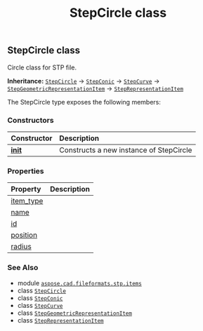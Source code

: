 ﻿---
title: StepCircle class
second_title: Aspose.CAD for Python via .NET API References
description: 
type: docs
weight: 110
url: /python-net/aspose.cad.fileformats.stp.items/stepcircle/
is_root: false
---

## StepCircle class

Circle class for STP file.



**Inheritance:** [`StepCircle`](/cad/python-net/aspose.cad.fileformats.stp.items/stepcircle) → 
[`StepConic`](/cad/python-net/aspose.cad.fileformats.stp.items/stepconic) → 
[`StepCurve`](/cad/python-net/aspose.cad.fileformats.stp.items/stepcurve) → 
[`StepGeometricRepresentationItem`](/cad/python-net/aspose.cad.fileformats.stp.items/stepgeometricrepresentationitem) → 
[`StepRepresentationItem`](/cad/python-net/aspose.cad.fileformats.stp.items/steprepresentationitem)



The StepCircle type exposes the following members:

### Constructors
| Constructor | Description |
| :- | :- |
| [__init__](/cad/python-net/aspose.cad.fileformats.stp.items/stepcircle/__init__/#str-aspose.cad.fileformats.stp.items.StepAxis2Placement-float) | Constructs a new instance of StepCircle |


### Properties
| Property | Description |
| :- | :- |
| [item_type](/cad/python-net/aspose.cad.fileformats.stp.items/stepcircle/item_type) |  |
| [name](/cad/python-net/aspose.cad.fileformats.stp.items/stepcircle/name) |  |
| [id](/cad/python-net/aspose.cad.fileformats.stp.items/stepcircle/id) |  |
| [position](/cad/python-net/aspose.cad.fileformats.stp.items/stepcircle/position) |  |
| [radius](/cad/python-net/aspose.cad.fileformats.stp.items/stepcircle/radius) |  |



### See Also
* module [`aspose.cad.fileformats.stp.items`](..)
* class [`StepCircle`](/cad/python-net/aspose.cad.fileformats.stp.items/stepcircle)
* class [`StepConic`](/cad/python-net/aspose.cad.fileformats.stp.items/stepconic)
* class [`StepCurve`](/cad/python-net/aspose.cad.fileformats.stp.items/stepcurve)
* class [`StepGeometricRepresentationItem`](/cad/python-net/aspose.cad.fileformats.stp.items/stepgeometricrepresentationitem)
* class [`StepRepresentationItem`](/cad/python-net/aspose.cad.fileformats.stp.items/steprepresentationitem)
